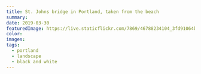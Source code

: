 ```yaml
---
title: St. Johns bridge in Portland, taken from the beach
summary:
date: 2019-03-30
featuredImage: https://live.staticflickr.com/7869/46788234104_3fd91064b7_b.jpg
color:
images:
tags:
  - portland
  - landscape
  - black and white
---
```

